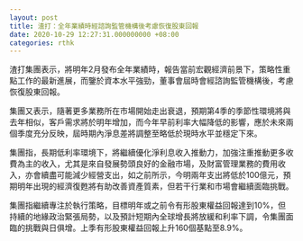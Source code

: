 ```yaml
---
layout: post
title: 渣打：全年業績時經諮詢監管機構後考慮恢復股東回報
date: 2020-10-29 12:27:31.000000000 +08:00
categories: rthk
---
```


渣打集團表示，將明年2月發布全年業績時，報告當前宏觀經濟前景下，策略性重點工作的最新進展，而鑒於資本水平強勁，董事會屆時會經諮詢監管機構後，考慮恢復股東回報。

集團又表示，隨著更多業務所在市場開始走出衰退，預期第4季的季節性環境將與去年相似，客戶需求將於明年增加，而今年早前利率大幅降低的影響，應於未來兩個季度充分反映，屆時期內淨息差將調整至略低於現時水平並穩定下來。

集團指，長期低利率環境下，將繼續優化淨利息收入推動力，加強注重推動更多收費為主的收入，尤其是來自發展勢頭良好的金融市場，及財富管理業務的費用收入，亦會續盡可能減少經營支出，如之前所示，今明兩年支出將低於100億元，預期明年出現的經濟復甦將有助改善資產質素，但若干行業和市場會繼續面臨挑戰。

集團指繼續專注於執行策略，目標明年或之前令有形股東權益回報達到10%，但持續的地緣政治緊張局勢，以及預計短期內全球增長將放緩和利率下調，令集團面臨的挑戰與日俱增。上季有形股東權益回報上升160個基點至8.9%。
